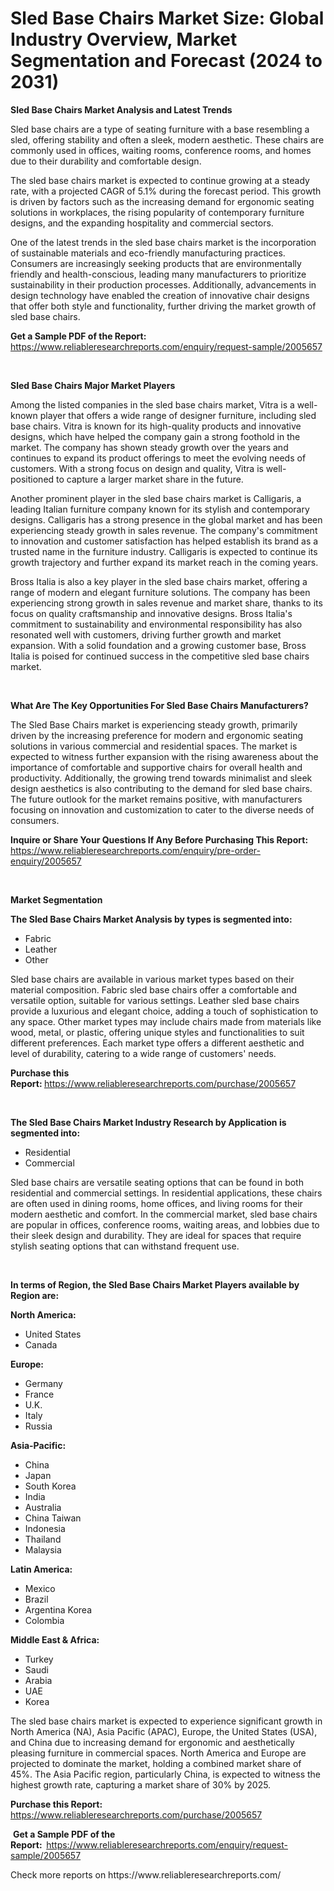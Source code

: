 <p><h1>Sled Base Chairs Market Size: Global Industry Overview, Market Segmentation and Forecast (2024 to 2031)</h1></p><p><strong>Sled Base Chairs Market Analysis and Latest Trends</strong></p>
<p><p>Sled base chairs are a type of seating furniture with a base resembling a sled, offering stability and often a sleek, modern aesthetic. These chairs are commonly used in offices, waiting rooms, conference rooms, and homes due to their durability and comfortable design.</p><p>The sled base chairs market is expected to continue growing at a steady rate, with a projected CAGR of 5.1% during the forecast period. This growth is driven by factors such as the increasing demand for ergonomic seating solutions in workplaces, the rising popularity of contemporary furniture designs, and the expanding hospitality and commercial sectors.</p><p>One of the latest trends in the sled base chairs market is the incorporation of sustainable materials and eco-friendly manufacturing practices. Consumers are increasingly seeking products that are environmentally friendly and health-conscious, leading many manufacturers to prioritize sustainability in their production processes. Additionally, advancements in design technology have enabled the creation of innovative chair designs that offer both style and functionality, further driving the market growth of sled base chairs.</p></p>
<p><strong>Get a Sample PDF of the Report:&nbsp;</strong> <a href="https://www.reliableresearchreports.com/enquiry/request-sample/2005657">https://www.reliableresearchreports.com/enquiry/request-sample/2005657</a></p>
<p>&nbsp;</p>
<p><strong>Sled Base Chairs Major Market Players</strong></p>
<p><p>Among the listed companies in the sled base chairs market, Vitra is a well-known player that offers a wide range of designer furniture, including sled base chairs. Vitra is known for its high-quality products and innovative designs, which have helped the company gain a strong foothold in the market. The company has shown steady growth over the years and continues to expand its product offerings to meet the evolving needs of customers. With a strong focus on design and quality, Vitra is well-positioned to capture a larger market share in the future.</p><p>Another prominent player in the sled base chairs market is Calligaris, a leading Italian furniture company known for its stylish and contemporary designs. Calligaris has a strong presence in the global market and has been experiencing steady growth in sales revenue. The company's commitment to innovation and customer satisfaction has helped establish its brand as a trusted name in the furniture industry. Calligaris is expected to continue its growth trajectory and further expand its market reach in the coming years.</p><p>Bross Italia is also a key player in the sled base chairs market, offering a range of modern and elegant furniture solutions. The company has been experiencing strong growth in sales revenue and market share, thanks to its focus on quality craftsmanship and innovative designs. Bross Italia's commitment to sustainability and environmental responsibility has also resonated well with customers, driving further growth and market expansion. With a solid foundation and a growing customer base, Bross Italia is poised for continued success in the competitive sled base chairs market.</p></p>
<p>&nbsp;</p>
<p><strong>What Are The Key Opportunities For Sled Base Chairs Manufacturers?</strong></p>
<p><p>The Sled Base Chairs market is experiencing steady growth, primarily driven by the increasing preference for modern and ergonomic seating solutions in various commercial and residential spaces. The market is expected to witness further expansion with the rising awareness about the importance of comfortable and supportive chairs for overall health and productivity. Additionally, the growing trend towards minimalist and sleek design aesthetics is also contributing to the demand for sled base chairs. The future outlook for the market remains positive, with manufacturers focusing on innovation and customization to cater to the diverse needs of consumers.</p></p>
<p><strong>Inquire or Share Your Questions If Any Before Purchasing This Report:</strong> <a href="https://www.reliableresearchreports.com/enquiry/pre-order-enquiry/2005657">https://www.reliableresearchreports.com/enquiry/pre-order-enquiry/2005657</a></p>
<p>&nbsp;</p>
<p><strong>Market Segmentation</strong></p>
<p><strong>The Sled Base Chairs Market Analysis by types is segmented into:</strong></p>
<p><ul><li>Fabric</li><li>Leather</li><li>Other</li></ul></p>
<p><p>Sled base chairs are available in various market types based on their material composition. Fabric sled base chairs offer a comfortable and versatile option, suitable for various settings. Leather sled base chairs provide a luxurious and elegant choice, adding a touch of sophistication to any space. Other market types may include chairs made from materials like wood, metal, or plastic, offering unique styles and functionalities to suit different preferences. Each market type offers a different aesthetic and level of durability, catering to a wide range of customers' needs.</p></p>
<p><strong>Purchase this Report:&nbsp;</strong><a href="https://www.reliableresearchreports.com/purchase/2005657">https://www.reliableresearchreports.com/purchase/2005657</a></p>
<p>&nbsp;</p>
<p><strong>The Sled Base Chairs Market Industry Research by Application is segmented into:</strong></p>
<p><ul><li>Residential</li><li>Commercial</li></ul></p>
<p><p>Sled base chairs are versatile seating options that can be found in both residential and commercial settings. In residential applications, these chairs are often used in dining rooms, home offices, and living rooms for their modern aesthetic and comfort. In the commercial market, sled base chairs are popular in offices, conference rooms, waiting areas, and lobbies due to their sleek design and durability. They are ideal for spaces that require stylish seating options that can withstand frequent use.</p></p>
<p>&nbsp;</p>
<p><strong>In terms of Region, the Sled Base Chairs Market Players available by Region are:</strong></p>
<p>
    <p> <strong> North America: </strong>
        <ul>
            <li>United States</li>
            <li>Canada</li>
        </ul>
        </p> 
    <p> <strong> Europe: </strong>
        <ul>
            <li>Germany</li>
            <li>France</li>
            <li>U.K.</li>
            <li>Italy</li>
            <li>Russia</li>
        </ul>
        </p> 
    <p> <strong> Asia-Pacific: </strong>
        <ul>
            <li>China</li>
            <li>Japan</li>
            <li>South Korea</li>
            <li>India</li>
            <li>Australia</li>
            <li>China Taiwan</li>
            <li>Indonesia</li>
            <li>Thailand</li>
            <li>Malaysia</li>
        </ul>
        </p> 
    <p> <strong> Latin America: </strong>
        <ul>
            <li>Mexico</li>
            <li>Brazil</li>
            <li>Argentina Korea</li>
            <li>Colombia</li>
        </ul>
        </p> 
    <p> <strong> Middle East & Africa: </strong>
        <ul>
            <li>Turkey</li>
            <li>Saudi</li>
            <li>Arabia</li>
            <li>UAE</li>
            <li>Korea</li>
        </ul>
    </p>
    </p>
<p><p>The sled base chairs market is expected to experience significant growth in North America (NA), Asia Pacific (APAC), Europe, the United States (USA), and China due to increasing demand for ergonomic and aesthetically pleasing furniture in commercial spaces. North America and Europe are projected to dominate the market, holding a combined market share of 45%. The Asia Pacific region, particularly China, is expected to witness the highest growth rate, capturing a market share of 30% by 2025.</p></p>
<p><strong>Purchase this Report: </strong><a href="https://www.reliableresearchreports.com/purchase/2005657">https://www.reliableresearchreports.com/purchase/2005657</a></p>
<p>&nbsp;<strong>Get a Sample PDF of the Report:&nbsp;&nbsp;</strong><a href="https://www.reliableresearchreports.com/enquiry/request-sample/2005657">https://www.reliableresearchreports.com/enquiry/request-sample/2005657</a></p>
<p><strong></strong></p>
<p>Check more reports on https://www.reliableresearchreports.com/</p>